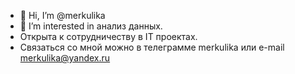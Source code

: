 - 👋 Hi, I’m @merkulika
- 👀 I’m interested in  анализ данных.
-  Открыта к сотрудничеству  в IT проектах.
-  Связаться со мной можно в телеграмме  merkulika или  e-mail merkulika@yandex.ru
<!---
merkulika/merkulika is a ✨ special ✨ repository because its `README.md` (this file) appears on your GitHub profile.
You can click the Preview link to take a look at your changes.
--->

